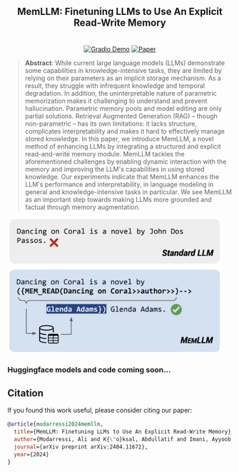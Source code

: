 <h2 align="center">
  <p>MemLLM: Finetuning LLMs to Use An Explicit Read-Write Memory</p>
</h2>

<p align="center">
  <br>
  <a href="https://huggingface.co/spaces/amodaresi/MemLLM"><img alt="Gradio Demo" src="https://img.shields.io/badge/🤗-Open%20in%20Spaces-blue?style=flat"></a>
  <a href="https://arxiv.org/abs/2404.11672"><img alt="Paper" src="https://img.shields.io/badge/Paper-Arxiv-red&logoColor=A493E7&style=flat"></a>
</p>

> **Abstract**: While current large language models (LLMs) demonstrate some capabilities in knowledge-intensive tasks, they are limited by relying on their parameters as an implicit storage mechanism. As a result, they struggle with infrequent knowledge and temporal degradation. In addition, the uninterpretable nature of parametric memorization makes it challenging to understand and prevent hallucination. Parametric memory pools and model editing are only partial solutions. Retrieval Augmented Generation (RAG) – though non-parametric – has its own limitations: it lacks structure, complicates interpretability and makes it hard to effectively manage stored knowledge. In this paper, we introduce MemLLM, a novel method of enhancing LLMs by integrating a structured and explicit read-and-write memory module. MemLLM tackles the aforementioned challenges by enabling dynamic interaction with the memory and improving the LLM's capabilities in using stored knowledge. Our experiments indicate that MemLLM enhances the LLM's performance and interpretability, in language modeling in general and knowledge-intensive tasks in particular. We see MemLLM as an important step towards making LLMs more grounded and factual through memory augmentation.

<img src="./assets/MemLLM.png" alt="MemLLM" width="480"/>

### Huggingface models and code coming soon...


## Citation
If you found this work useful, please consider citing our paper:
```bibtex
@article{modarressi2024memllm,
  title={MemLLM: Finetuning LLMs to Use An Explicit Read-Write Memory},
  author={Modarressi, Ali and K{\"o}ksal, Abdullatif and Imani, Ayyoob and Fayyaz, Mohsen and Sch{\"u}tze, Hinrich},
  journal={arXiv preprint arXiv:2404.11672},
  year={2024}
}
```

